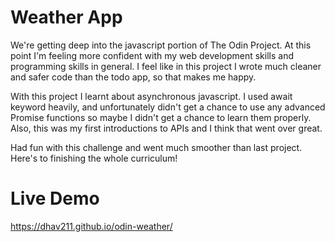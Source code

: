 # Weather App

We're getting deep into the javascript portion of The Odin Project. At this point I'm feeling more confident with my web development skills and programming skills in general. I feel like in this project I wrote much cleaner and safer code than the todo app, so that makes me happy.

With this project I learnt about asynchronous javascript. I used await keyword heavily, and unfortunately didn't get a chance to use any advanced Promise functions so maybe I didn't get a chance to learn them properly. Also, this was my first introductions to APIs and I think that went over great.

Had fun with this challenge and went much smoother than last project. Here's to finishing the whole curriculum!

# Live Demo

https://dhav211.github.io/odin-weather/
